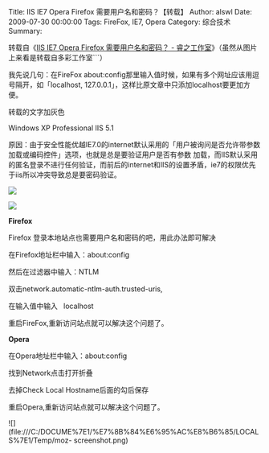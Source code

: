 Title: IIS IE7 Opera Firefox 需要用户名和密码？【转载】
Author: alswl
Date: 2009-07-30 00:00:00
Tags: FireFox, IE7, Opera
Category: 综合技术
Summary: 

转载自《[IIS IE7 Opera Firefox 需要用户名和密码？ -
睿之工作室](http://www.ruizhisky.cn/article/Digest/207.htm)》（虽然从图片上来看是转载自多彩工作室```）

我先说几句：在FireFox about:config那里输入值时候，如果有多个网址应该用逗号隔开，如「localhost,
127.0.0.1」，这样比原文章中只添加localhost要更加方便。

转载的文字加灰色

Windows XP Professional IIS 5.1

原因：由于安全性能优越IE7.0的internet默认采用的「用户被询问是否允许带参数加载或编码控件」选项，也就是总是要验证用户是否有参数
加载，而IIS默认采用的匿名登录不进行任何验证，而前后的internet和IIS的设置矛盾，ie7的权限优先于iis所以冲突导致总是要密码验证。

![](http://www.i170.com/Attach/5DE1DA55-8E8E-4A0A-8768-DB93CD5E0E6A)

![](http://www.i170.com/Attach/2681B4F4-D11A-47ED-8FB9-E7B0BE76FC5A)

**Firefox**

Firefox 登录本地站点也需要用户名和密码的吧，用此办法即可解决

在Firefox地址栏中输入：about:config

然后在过滤器中输入：NTLM

双击network.automatic-ntlm-auth.trusted-uris,

在输入值中输入   localhost

重启FireFox,重新访问站点就可以解决这个问题了。

**Opera**

在Opera地址栏中输入：about:config

找到Network点击打开折叠

去掉Check Local Hostname后面的勾后保存

重启Opera,重新访问站点就可以解决这个问题了。

![](file:///C:/DOCUME%7E1/%E7%8B%84%E6%95%AC%E8%B6%85/LOCALS%7E1/Temp/moz-
screenshot.png)

